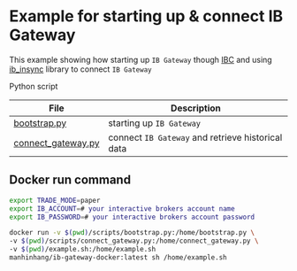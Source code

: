 # Example for starting up & connect IB Gateway

This example showing how starting up `IB Gateway` though [IBC](https://github.com/IbcAlpha/IBC) and using [ib_insync](https://github.com/erdewit/ib_insync) library to connect `IB Gateway` 

Python script

| File | Description |
| - | - |
| [bootstrap.py](scripts/bootstrap.py) | starting up `IB Gateway` |
| [connect_gateway.py](scripts/connect_gateway.py) | connect `IB Gateway` and retrieve historical data |

## Docker run command
```bash
export TRADE_MODE=paper
export IB_ACCOUNT=# your interactive brokers account name
export IB_PASSWORD=# your interactive brokers account password

docker run -v $(pwd)/scripts/bootstrap.py:/home/bootstrap.py \
-v $(pwd)/scripts/connect_gateway.py:/home/connect_gateway.py \
-v $(pwd)/example.sh:/home/example.sh
manhinhang/ib-gateway-docker:latest sh /home/example.sh
```
